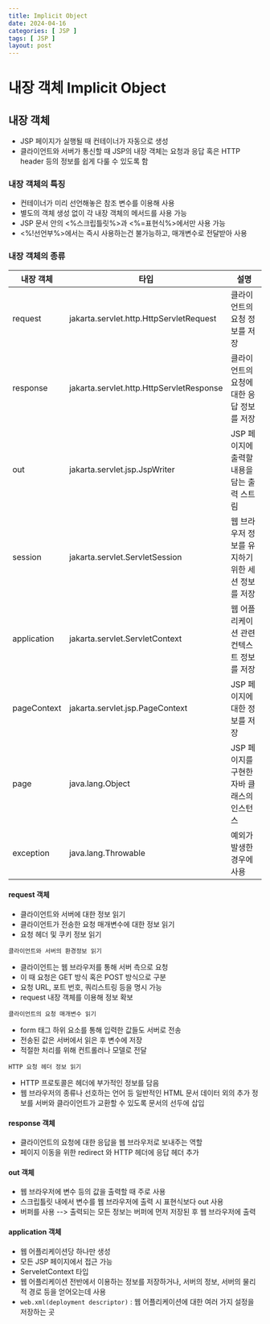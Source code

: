 ```yaml
---
title: Implicit Object
date: 2024-04-16
categories: [ JSP ]
tags: [ JSP ]
layout: post
---
```


# 내장 객체 Implicit Object

## 내장 객체

* JSP 페이지가 실행될 때 컨테이너가 자동으로 생성
* 클라이언트와 서버가 통신할 때 JSP의 내장 객체는 요청과 응답 혹은 HTTP header 등의 정보를 쉽게 다룰 수 있도록 함

### 내장 객체의 특징

* 컨테이너가 미리 선언해놓은 참조 변수를 이용해 사용
* 별도의 객체 생성 없이 각 내장 객체의 메서드를 사용 가능
* JSP 문서 안의 <%스크립틀릿%>과 <%=표현식%>에서만 사용 가능
* <%!선언부%>에서는 즉시 사용하는건 불가능하고, 매개변수로 전달받아 사용

### 내장 객체의 종류

| 내장 객체       | 타입                                       | 설명                           |
|-------------|------------------------------------------|------------------------------|
| request     | jakarta.servlet.http.HttpServletRequest  | 클라이언트의 요청 정보를 저장             |
| response    | jakarta.servlet.http.HttpServletResponse | 클라이언트의 요청에 대한 응답 정보를 저장      |
| out         | jakarta.servlet.jsp.JspWriter            | JSP 페이지에 출력할 내용을 담는 출력 스트림   |
| session     | jakarta.servlet.ServletSession           | 웹 브라우저 정보를 유지하기 위한 세션 정보를 저장 |
| application | jakarta.servlet.ServletContext           | 웹 어플리케이션 관련 컨텍스트 정보를 저장      |
| pageContext | jakarta.servlet.jsp.PageContext          | JSP 페이지에 대한 정보를 저장           |
| page        | java.lang.Object                         | JSP 페이지를 구현한 자바 클래스의 인스턴스    |
| exception   | java.lang.Throwable                      | 예외가 발생한 경우에 사용               |

#### request 객체

* 클라이언트와 서버에 대한 정보 읽기
* 클라이언트가 전송한 요청 매개변수에 대한 정보 읽기
* 요청 헤더 및 쿠키 정보 읽기

`클라이언트와 서버의 환경정보 읽기`

* 클라이언트는 웹 브라우저를 통해 서버 측으로 요청
* 이 때 요청은 GET 방식 혹은 POST 방식으로 구분
* 요청 URL, 포트 번호, 쿼리스트링 등을 명시 가능
* request 내장 객체를 이용해 정보 확보

`클라이언트의 요청 매개변수 읽기`

* form 태그 하위 요소를 통해 입력한 값들도 서버로 전송
* 전송된 값은 서버에서 읽은 후 변수에 저장
* 적절한 처리를 위해 컨트롤러나 모델로 전달

`HTTP 요청 헤더 정보 읽기`

* HTTP 프로토콜은 헤더에 부가적인 정보를 담음
* 웹 브라우저의 종류나 선호하는 언어 등 일반적인 HTML 문서 데이터 외의 추가 정보를 서버와 클라이언트가 교환할 수 있도록 문서의 선두에 삽입

#### response 객체

* 클라이언트의 요청에 대한 응답을 웹 브라우저로 보내주는 역할
* 페이지 이동을 위한 redirect 와 HTTP 헤더에 응답 헤더 추가

#### out 객체

* 웹 브라우저에 변수 등의 값을 출력할 때 주로 사용
* 스크립틀릿 내에서 변수를 웹 브라우저에 출력 시 표현식보다 out 사용
* 버퍼를 사용 --> 출력되는 모든 정보는 버퍼에 먼저 저장된 후 웹 브라우저에 출력

#### application 객체

* 웹 어플리케이션당 하나만 생성
* 모든 JSP 페이지에서 접근 가능
* ServeletContext 타입
* 웹 어플리케이션 전반에서 이용하는 정보를 저장하거나, 서버의 정보, 서버의 물리적 경로 등을 얻어오는데 사용
* `web.xml(deployment descriptor)` : 웹 어플리케이션에 대한 여러 가지 설정을 저장하는 곳